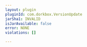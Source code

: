 ```yaml
---
layout: plugin
pluginId: com.dorkbox.VersionUpdate
jarSha1: INVALID
isJarAvailable: false
error: NONE
violations: []

---
```

